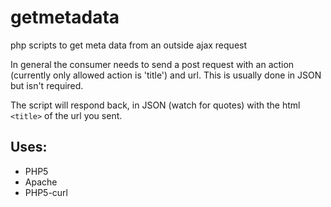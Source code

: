 # getmetadata
php scripts to get meta data from an outside ajax request

In general the consumer needs to send a post request with an action (currently only allowed action is 'title') and url.
This is usually done in JSON but isn't required.

The script will respond back, in JSON (watch for quotes) with the html `<title>` of the url you sent.

## Uses:
* PHP5
* Apache
* PHP5-curl
